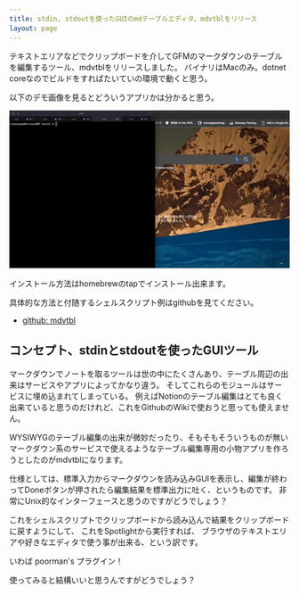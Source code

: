 ```yaml
---
title: stdin, stdoutを使ったGUIのmdテーブルエディタ、mdvtblをリリース
layout: page
---
```

テキストエリアなどでクリップボードを介してGFMのマークダウンのテーブルを編集するツール、mdvtblをリリースしました。
バイナリはMacのみ。dotnet coreなのでビルドをすればたいていの環境で動くと思う。

以下のデモ画像を見るとどういうアプリかは分かると思う。

![demo animation of gif](https://github.com/karino2/mdvtbl/raw/master/screenshot/mdvtbl_demo.gif)

インストール方法はhomebrewのtapでインストール出来ます。

具体的な方法と付随するシェルスクリプト例はgithubを見てください。

- [github: mdvtbl](https://github.com/karino2/mdvtbl)

## コンセプト、stdinとstdoutを使ったGUIツール

マークダウンでノートを取るツールは世の中にたくさんあり、テーブル周辺の出来はサービスやアプリによってかなり違う。
そしてこれらのモジュールはサービスに埋め込まれてしまっている。
例えばNotionのテーブル編集はとても良く出来ていると思うのだけれど、これをGithubのWikiで使おうと思っても使えません。

WYSIWYGのテーブル編集の出来が微妙だったり、そもそもそういうものが無いマークダウン系のサービスで使えるようなテーブル編集専用の小物アプリを作ろうとしたのがmdvtblになります。

仕様としては、標準入力からマークダウンを読み込みGUIを表示し、編集が終わってDoneボタンが押されたら編集結果を標準出力に吐く、というものです。
非常にUnix的なインターフェースと思うのですがどうでしょう？

これをシェルスクリプトでクリップボードから読み込んで結果をクリップボードに戻すようにして、
これをSpotlightから実行すれば、
ブラウザのテキストエリアや好きなエディタで使う事が出来る、という訳です。

いわば poorman's プラグイン！

使ってみると結構いいと思うんですがどうでしょう？